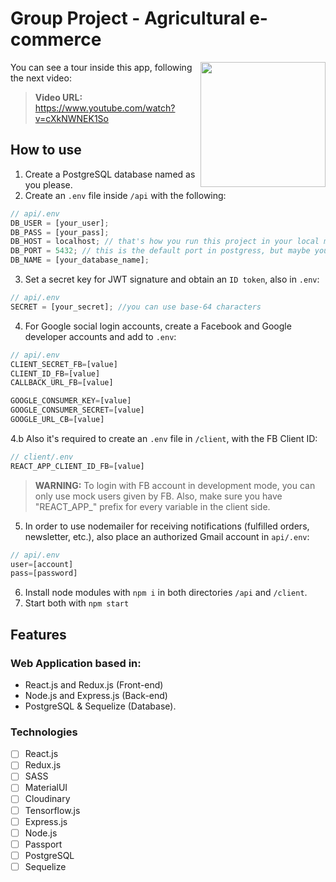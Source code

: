 # Group Project - Agricultural e-commerce

<img height="200" src="https://spoonacular.com/application/frontend/images/food-api/dough.jpg" align="right"/>  

<p>You can see a tour inside this app, following the next video:</p>

>**Video URL:** https://www.youtube.com/watch?v=cXkNWNEK1So

## How to use

1. Create a PostgreSQL database named as you please.
2. Create an `.env` file inside `/api` with the following:
```js
// api/.env
DB_USER = [your_user];
DB_PASS = [your_pass];
DB_HOST = localhost; // that's how you run this project in your local machine
DB_PORT = 5432; // this is the default port in postgress, but maybe you've chosen another
DB_NAME = [your_database_name];
```
3. Set a secret key for JWT signature and obtain an `ID token`, also in `.env`:
```js
// api/.env
SECRET = [your_secret]; //you can use base-64 characters
```
4. For Google social login accounts, create a Facebook and Google developer accounts and add to `.env`:
```js
// api/.env
CLIENT_SECRET_FB=[value]
CLIENT_ID_FB=[value]
CALLBACK_URL_FB=[value]

GOOGLE_CONSUMER_KEY=[value]
GOOGLE_CONSUMER_SECRET=[value]
GOOGLE_URL_CB=[value]
```
4.b Also it's required to create an `.env` file in `/client`, with the FB Client ID:
```js
// client/.env
REACT_APP_CLIENT_ID_FB=[value]
```
>**WARNING:** To login with FB account in development mode, you can only use mock users given by FB. Also, make sure you have "REACT_APP_" prefix for every variable in the client side.

5. In order to use nodemailer for receiving notifications (fulfilled orders, newsletter, etc.), also place an authorized Gmail account in `api/.env`:
```js
// api/.env
user=[account]
pass=[password]
```

6. Install node modules with `npm i` in both directories `/api` and `/client`.
7. Start both with `npm start`

## Features

### Web Application based in:

- React.js and Redux.js (Front-end)
- Node.js and Express.js (Back-end)
- PostgreSQL & Sequelize (Database).

### Technologies

- [ ] React.js
- [ ] Redux.js
- [ ] SASS
- [ ] MaterialUI
- [ ] Cloudinary
- [ ] Tensorflow.js
- [ ] Express.js
- [ ] Node.js
- [ ] Passport
- [ ] PostgreSQL
- [ ] Sequelize
